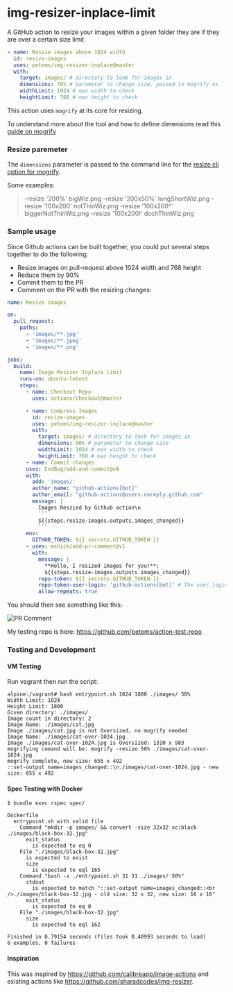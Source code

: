 # img-resizer-inplace-limit

A GitHub action to resize your images within a given folder they are if they are over a certain size limit

```yml
- name: Resize images above 1024 width
  id: resize-images
  uses: petems/img-resizer-inplace@master
  with:
    target: images/ # directory to look for images in
    dimensions: 70% # parameter to change size, passed to mogrify as ``
    widthLimit: 1024 # max width to check
    heightLimit: 768 # max height to check
```

This action uses `mogrify` at its core for resizing. 

To understand more about the tool and how to define dimensions read this [guide on mogrify](https://imagemagick.org/script/mogrify.php)

### Resize paremeter

The `dimensions` parameter is passed to the command line for the [resize cli option for mogrify](https://imagemagick.org/script/command-line-options.php#resize).

Some examples:

> -resize '200%' bigWiz.png
> -resize '200x50%' longShortWiz.png
> -resize '100x200' notThinWiz.png
> -resize '100x200^' biggerNotThinWiz.png
> -resize '100x200!' dochThinWiz.png


### Sample usage

Since Github actions can be built together, you could put several steps together to do the following:

* Resize images on pull-request above 1024 width and 768 height
* Reduce them by 90%
* Commit them to the PR 
* Comment on the PR with the resizing changes:

```yaml
name: Resize images

on:
  pull_request:
    paths:
      - 'images/**.jpg'
      - 'images/**.jpeg'
      - 'images/**.png'

jobs:
  build:
    name: Image Resizer Inplace Limit
    runs-on: ubuntu-latest
    steps:
      - name: Checkout Repo
        uses: actions/checkout@master

      - name: Compress Images
        id: resize-images
        uses: petems/img-resizer-inplace@master
        with:
          target: images/ # directory to look for images in
          dimensions: 90% # parameter to change size
          widthLimit: 1024 # max width to check
          heightLimit: 768 # max height to check
      - name: Commit changes
      uses: EndBug/add-and-commit@v4
      with:
        add: 'images/'
        author_name: "github-actions[bot]"
        author_email: "github-actions@users.noreply.github.com"
        message: |
          Images Reszied by Github action\n
          ```
          ${{steps.resize-images.outputs.images_changed}}
          ```
      env:
        GITHUB_TOKEN: ${{ secrets.GITHUB_TOKEN }}
      - uses: mshick/add-pr-comment@v1
        with:
          message: |
            **Hello, I resized images for you!**:
            ${{steps.resize-images.outputs.images_changed}}
          repo-token: ${{ secrets.GITHUB_TOKEN }}
          repo-token-user-login: 'github-actions[bot]' # The user.login for temporary GitHub tokens
          allow-repeats: true
```

You should then see something like this:

![PR Comment](https://user-images.githubusercontent.com/1064715/93666213-34f76400-fa74-11ea-8baa-5ca35636e923.png)

My testing repo is here: https://github.com/petems/action-test-repo

### Testing and Development

#### VM Testing

Run vagrant then run the script:

```
alpine:/vagrant# bash entrypoint.sh 1024 1800 ./images/ 50%
Width Limit: 1024
Height Limit: 1800
Given directory: ./images/
Image count in directory: 2
Image Name: ./images/cat.jpg
Image ./images/cat.jpg is not Oversized, no mogrify needed
Image Name: ./images/cat-over-1024.jpg
Image ./images/cat-over-1024.jpg is Oversized: 1310 x 983
mogrifying comand will be: mogrify -resize 50% ./images/cat-over-1024.jpg
mogrify complete, new size: 655 x 492
::set-output name=images_changed::\n./images/cat-over-1024.jpg - new size: 655 x 492
```

#### Spec Testing with Docker

```
$ bundle exec rspec spec/

Dockerfile
  entrypoint.sh with valid file
    Command "mkdir -p images/ && convert -size 32x32 xc:black ./images/black-box-32.jpg"
      exit_status
        is expected to eq 0
    File "./images/black-box-32.jpg"
      is expected to exist
      size
        is expected to eql 165
    Command "bash -x ./entrypoint.sh 31 31 ./images/ 50%"
      stdout
        is expected to match "::set-output name=images_changed::<br />./images/black-box-32.jpg - old size: 32 x 32, new size: 16 x 16"
      exit_status
        is expected to eq 0
    File "./images/black-box-32.jpg"
      size
        is expected to eql 162

Finished in 0.79154 seconds (files took 0.40993 seconds to load)
6 examples, 0 failures
```

#### Inspiration

This was inspired by https://github.com/calibreapp/image-actions and existing actions like https://github.com/sharadcodes/img-resizer.